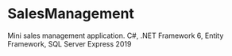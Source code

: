 # SalesManagement
Mini sales management application. C#, .NET Framework 6, Entity Framework, SQL Server Express 2019
